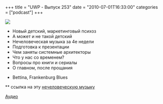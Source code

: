 +++
title = "UWP - Выпуск 253"
date = "2010-07-01T16:33:00"
categories = ["podcast"]
+++

![](https://podcast.umputun.com/images/uwp/uwp253.jpg)




- Новый детский, маркетинговый психоз
- А может и не такой детский
- Нечеловеческая музыка за 4е недели
- Подготовка к презентации
- Чем заняты системные архитекторы
- Что у нас со временем?
- Вопросы про книги и сериалы
- О главном, после прощания


* Bettina, Frankenburg Blues


** ссылка на эту [нечеловеческую музыку](http://dl.dropbox.com/u/71582/MVI_1974/MVI_1974.html)

[Аудио](http://archive.rucast.net/uwp/media/ump_podcast253.mp3)
<audio src="http://archive.rucast.net/uwp/media/ump_podcast253.mp3" preload="none">